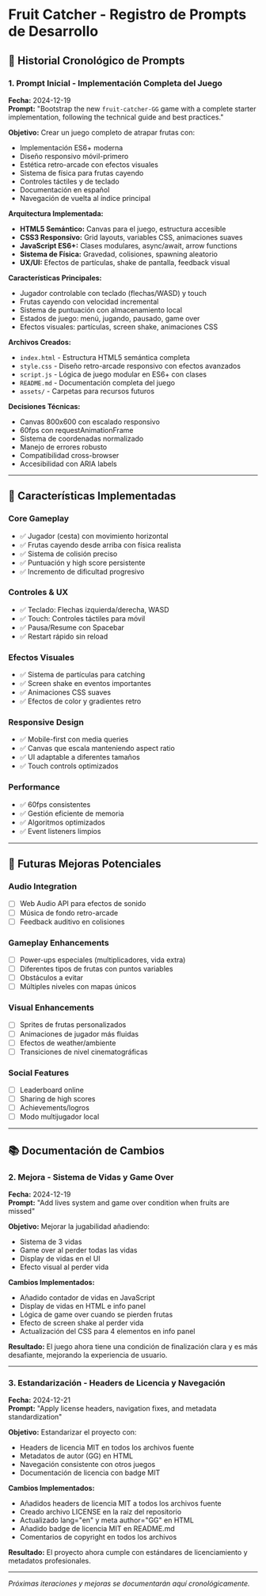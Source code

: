 <!--
Fruit Catcher - Retro Arcade Game
Copyright (c) 2025 GG
Licensed under the MIT License
-->

# Fruit Catcher - Registro de Prompts de Desarrollo

## 📝 Historial Cronológico de Prompts

### 1. Prompt Inicial - Implementación Completa del Juego

**Fecha:** 2024-12-19  
**Prompt:** "Bootstrap the new `fruit-catcher-GG` game with a complete starter implementation, following the technical guide and best practices."

**Objetivo:** Crear un juego completo de atrapar frutas con:

- Implementación ES6+ moderna
- Diseño responsivo móvil-primero
- Estética retro-arcade con efectos visuales
- Sistema de física para frutas cayendo
- Controles táctiles y de teclado
- Documentación en español
- Navegación de vuelta al índice principal

**Arquitectura Implementada:**

- **HTML5 Semántico:** Canvas para el juego, estructura accesible
- **CSS3 Responsivo:** Grid layouts, variables CSS, animaciones suaves
- **JavaScript ES6+:** Clases modulares, async/await, arrow functions
- **Sistema de Física:** Gravedad, colisiones, spawning aleatorio
- **UX/UI:** Efectos de partículas, shake de pantalla, feedback visual

**Características Principales:**

- Jugador controlable con teclado (flechas/WASD) y touch
- Frutas cayendo con velocidad incremental
- Sistema de puntuación con almacenamiento local
- Estados de juego: menú, jugando, pausado, game over
- Efectos visuales: partículas, screen shake, animaciones CSS

**Archivos Creados:**

- `index.html` - Estructura HTML5 semántica completa
- `style.css` - Diseño retro-arcade responsivo con efectos avanzados
- `script.js` - Lógica de juego modular en ES6+ con clases
- `README.md` - Documentación completa del juego
- `assets/` - Carpetas para recursos futuros

**Decisiones Técnicas:**

- Canvas 800x600 con escalado responsivo
- 60fps con requestAnimationFrame
- Sistema de coordenadas normalizado
- Manejo de errores robusto
- Compatibilidad cross-browser
- Accesibilidad con ARIA labels

---

## 🎯 Características Implementadas

### Core Gameplay

- ✅ Jugador (cesta) con movimiento horizontal
- ✅ Frutas cayendo desde arriba con física realista
- ✅ Sistema de colisión preciso
- ✅ Puntuación y high score persistente
- ✅ Incremento de dificultad progresivo

### Controles & UX

- ✅ Teclado: Flechas izquierda/derecha, WASD
- ✅ Touch: Controles táctiles para móvil
- ✅ Pausa/Resume con Spacebar
- ✅ Restart rápido sin reload

### Efectos Visuales

- ✅ Sistema de partículas para catching
- ✅ Screen shake en eventos importantes
- ✅ Animaciones CSS suaves
- ✅ Efectos de color y gradientes retro

### Responsive Design

- ✅ Mobile-first con media queries
- ✅ Canvas que escala manteniendo aspect ratio
- ✅ UI adaptable a diferentes tamaños
- ✅ Touch controls optimizados

### Performance

- ✅ 60fps consistentes
- ✅ Gestión eficiente de memoria
- ✅ Algoritmos optimizados
- ✅ Event listeners limpios

---

## 🔮 Futuras Mejoras Potenciales

### Audio Integration

- [ ] Web Audio API para efectos de sonido
- [ ] Música de fondo retro-arcade
- [ ] Feedback auditivo en colisiones

### Gameplay Enhancements

- [ ] Power-ups especiales (multiplicadores, vida extra)
- [ ] Diferentes tipos de frutas con puntos variables
- [ ] Obstáculos a evitar
- [ ] Múltiples niveles con mapas únicos

### Visual Enhancements

- [ ] Sprites de frutas personalizados
- [ ] Animaciones de jugador más fluidas
- [ ] Efectos de weather/ambiente
- [ ] Transiciones de nivel cinematográficas

### Social Features

- [ ] Leaderboard online
- [ ] Sharing de high scores
- [ ] Achievements/logros
- [ ] Modo multijugador local

---

## 📚 Documentación de Cambios

### 2. Mejora - Sistema de Vidas y Game Over

**Fecha:** 2024-12-19  
**Prompt:** "Add lives system and game over condition when fruits are missed"

**Objetivo:** Mejorar la jugabilidad añadiendo:

- Sistema de 3 vidas
- Game over al perder todas las vidas
- Display de vidas en el UI
- Efecto visual al perder vida

**Cambios Implementados:**

- Añadido contador de vidas en JavaScript
- Display de vidas en HTML e info panel
- Lógica de game over cuando se pierden frutas
- Efecto de screen shake al perder vida
- Actualización del CSS para 4 elementos en info panel

**Resultado:** El juego ahora tiene una condición de finalización clara y es más desafiante, mejorando la experiencia de usuario.

---

### 3. Estandarización - Headers de Licencia y Navegación

**Fecha:** 2024-12-21  
**Prompt:** "Apply license headers, navigation fixes, and metadata standardization"

**Objetivo:** Estandarizar el proyecto con:

- Headers de licencia MIT en todos los archivos fuente
- Metadatos de autor (GG) en HTML
- Navegación consistente con otros juegos
- Documentación de licencia con badge MIT

**Cambios Implementados:**

- Añadidos headers de licencia MIT a todos los archivos fuente
- Creado archivo LICENSE en la raíz del repositorio
- Actualizado lang="en" y meta author="GG" en HTML
- Añadido badge de licencia MIT en README.md
- Comentarios de copyright en todos los archivos

**Resultado:** El proyecto ahora cumple con estándares de licenciamiento y metadatos profesionales.

---

_Próximas iteraciones y mejoras se documentarán aquí cronológicamente._
